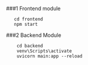 ###1 Frontend module 

       cd frontend 
       npm start

###2 Backend Module 

        cd backend
        venv\Scripts\activate
        uvicorn main:app --reload     
